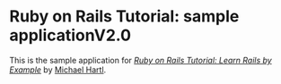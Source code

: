 # Ruby on Rails Tutorial: sample applicationV2.0

This is the sample application for
[*Ruby on Rails Tutorial: Learn Rails by Example*](http://railstutorial.org/)
by [Michael Hartl](http://michaelhartl.com/).